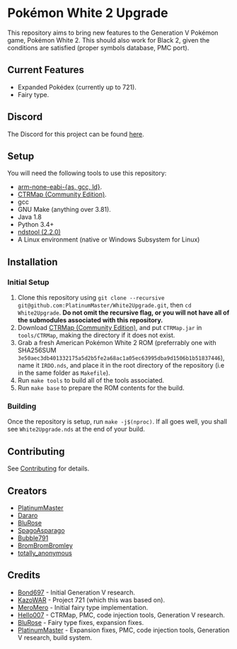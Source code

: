 # Pokémon White 2 Upgrade
This repository aims to bring new features to the Generation V Pokémon game, Pokémon White 2. This should also work for Black 2, given the conditions are satisfied (proper symbols database, PMC port).

## Current Features
- Expanded Pokédex (currently up to 721).
- Fairy type.

## Discord
The Discord for this project can be found [here](https://discord.gg/cpKaXEURkQ).

## Setup
You will need the following tools to use this repository:
- [arm-none-eabi-{as, gcc, ld}](https://developer.arm.com/downloads/-/gnu-rm).
- [CTRMap (Community Edition)](https://github.com/kingdom-of-ds-hacking/CTRMap-CE/releases).
- gcc
- GNU Make (anything over 3.81).
- Java 1.8
- Python 3.4+
- [ndstool (2.2.0)](https://github.com/devkitPro/ndstool)
- A Linux environment (native or Windows Subsystem for Linux)

## Installation
### Initial Setup
1) Clone this repository using `git clone --recursive git@github.com:PlatinumMaster/White2Upgrade.git`, then `cd White2Upgrade`. **Do not omit the recursive flag, or you will not have all of the submodules associated with this repository.**
2) Download [CTRMap (Community Edition)](https://github.com/kingdom-of-ds-hacking/CTRMap-CE/releases), and put `CTRMap.jar` in `tools/CTRMap`, making the directory if it does not exist.
3) Grab a fresh American Pokémon White 2 ROM (preferrably one with SHA256SUM `3e50aec3db401332175a5d2b5fe2a68ac1a05ec63995dba9d1506b1b51837446`), name it `IRDO.nds`, and place it in the root directory of the repository (i.e in the same folder as `Makefile`).
4) Run `make tools` to build all of the tools associated.
5) Run `make base` to prepare the ROM contents for the build.

### Building
Once the repository is setup, run `make -j$(nproc)`. If all goes well, you shall see `White2Upgrade.nds` at the end of your build.

## Contributing
See [Contributing](https://github.com/ds-pokemon-hacking/White2Upgrade/blob/main/CONTRIBUTING.md) for details.

## Creators
- [PlatinumMaster](https://github.com/PlatinumMaster)
- [Dararo](https://github.com/Paideieitor)
- [BluRose](https://github.com/BluRosie)
- [SpagoAsparago](https://github.com/SpagoAsparago)
- [Bubble791](https://github.com/Bubble791)
- [BromBromBromley](https://github.com/BromBromBromley)
- [totally_anonymous](https://github.com/totallyanon)

## Credits
- [Bond697](https://github.com/Bond697) - Initial Generation V research.
- [KazoWAR](https://projectpokemon.org/home/forums/topic/33493-project-721/) - Project 721 (which this was based on).
- [MeroMero](https://projectpokemon.org/home/profile/50874-meromero/?tab=activity#) - Initial fairy type implementation.
- [Hello007](https://github.com/HelloOO7) - CTRMap, PMC, code injection tools, Generation V research.
- [BluRose](https://github.com/BluRosie) - Fairy type fixes, expansion fixes.
- [PlatinumMaster](https://github.com/PlatinumMaster) - Expansion fixes, PMC, code injection tools, Generation V research, build system.

